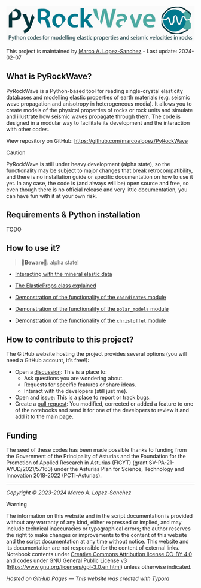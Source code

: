 ![header](https://raw.githubusercontent.com/marcoalopez/PyRockWave/main/img/header.jpg)

This project is maintained by [Marco A. Lopez-Sanchez](https://marcoalopez.github.io/) - Last update: 2024-02-07  

## What is PyRockWave?

PyRockWave is a Python-based tool for reading single-crystal elasticity databases and modelling elastic properties of earth materials (e.g. seismic wave propagation and anisotropy in heterogeneous media). It allows you to create models of the physical properties of rocks or rock units and simulate and illustrate how seismic waves propagate through them. The code is designed in a modular way to facilitate its development and the interaction with other codes.

View repository on GitHub: https://github.com/marcoalopez/PyRockWave

> [!CAUTION]
> PyRockWave is still under heavy development (alpha state), so the functionality may be subject to major changes that break retrocompatibility, and there is no installation guide or specific documentation on how to use it yet. In any case, the code is (and always will be) open source and free, so even though there is no official release and very little documentation, you can have fun with it at your own risk.

## Requirements & Python installation

TODO

## How to use it?

> 🚨**Beware**🚨: alpha state!

- [Interacting with the mineral elastic data](https://github.com/marcoalopez/PyRockWave/blob/main/src/example_database.ipynb)

- [The ElasticProps class explained](https://github.com/marcoalopez/PyRockWave/blob/main/src/ElasticTensor_explained.ipynb)

- [Demonstration of the functionality of the ``coordinates`` module](https://github.com/marcoalopez/PyRockWave/blob/main/src/example_coordinates.ipynb)

- [Demonstration of the functionality of the ``polar_models`` module](https://github.com/marcoalopez/PyRockWave/blob/main/src/example_polar.ipynb)

- [Demonstration of the functionality of the ``christoffel`` module](https://github.com/marcoalopez/PyRockWave/blob/main/src/example_christoffel.ipynb)

## How to contribute to this project?

The GitHub website hosting the project provides several options (you will need a GitHub account, it’s free!):

- Open a [discussion](https://github.com/marcoalopez/PyRockWave/discussions): This is a place to:
  - Ask questions you are wondering about.
  - Requests for specific features or share ideas.
  - Interact with the developers (still just me).
- Open and [issue](https://github.com/marcoalopez/PyRockWave/issues): This is a place to report or track bugs.
- Create a [pull request](https://github.com/marcoalopez/PyRockWave/pulls): You modified, corrected or added a feature to one of the notebooks and send it for one of the developers to review it and add it to the main page.

## Funding

The seed of these codes has been made possible thanks to funding from the Government of the Principality of Asturias and the Foundation for the Promotion of Applied Research in Asturias (FICYT) (grant SV-PA-21-AYUD/2021/57163) under the Asturias Plan for Science, Technology and Innovation 2018-2022 (PCTI-Asturias). 

---
*Copyright © 2023-2024 Marco A. Lopez-Sanchez*  

> [!WARNING]
>  The information on this website and in the script documentation is provided without any warranty of any kind, either expressed or implied, and may include technical inaccuracies or typographical errors; the author reserves the right to make changes or improvements to the content of this website and the script documentation at any time without notice. This website and its documentation are not responsible for the content of external links. Notebook contents under [Creative Commons Attribution license CC-BY 4.0](https://creativecommons.org/licenses/by/4.0/) and codes under GNU General Public License v3 (https://www.gnu.org/licenses/gpl-3.0.en.html) unless otherwise indicated.

_Hosted on GitHub Pages — This website was created with [Typora](https://typora.io/)_